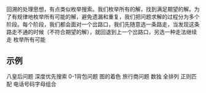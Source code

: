 ## 
回溯的处理思想，有点类似枚举搜索。我们枚举所有的解，找到满足期望的解。为了有规律地枚举所有可能的解，避免遗漏和重复，我们把问题求解的过程分为多个阶段。每个阶段，我们都会面对一个岔路口，我们先随意选一条路走，当发现这条路走不通的时候（不符合期望的解），就回退到上一个岔路口，另选一种走法继续走
枚举所有可能
## 示例
八皇后问题
深度优先搜索
0-1背包问题
图的着色
旅行商问题
数独
全排列
正则匹配
电话号码字母组合
